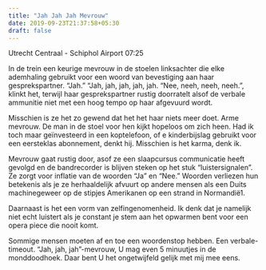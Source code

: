 ```yaml
---
title: "Jah Jah Jah Mevrouw"
date: 2019-09-23T21:37:58+05:30
draft: false
---
```


Utrecht Centraal - Schiphol Airport 07:25

In de trein een keurige mevrouw in de stoelen linksachter die elke ademhaling gebruikt voor een woord van bevestiging aan haar gesprekspartner. “Jah.” “Jah, jah, jah, jah, jah. “Nee, neeh, neeh, neeh.”, klinkt het, terwijl haar gesprekspartner rustig doorratelt alsof de verbale ammunitie niet met een hoog tempo op haar afgevuurd wordt.

Misschien is ze het zo gewend dat het het haar niets meer doet. Arme mevrouw. De man in de stoel voor hen kijkt hopeloos om zich heen. Had ik toch maar geïnvesteerd in een koptelefoon, of e kinderbijslag gebruikt voor een eersteklas abonnement, denkt hij. Misschien is het karma, denk ik.

Mevrouw gaat rustig door, asof ze een slaapcursus communicatie heeft gevolgd en de bandrecorder is blijven steken op het stuk “luistersignalen”. Ze zorgt voor inflatie van de woorden “Ja” en “Nee.” Woorden verliezen hun betekenis als je ze herhaaldelijk afvuurt op andere mensen als een Duits machinegeweer op de stipjes Amerikanen op een strand in Normandië1.

Daarnaast is het een vorm van zelfingenomenheid. Ik denk dat je namelijk niet echt luistert als je constant je stem aan het opwarmen bent voor een opera piece die nooit komt.

Sommige mensen moeten af en toe een woordenstop hebben. Een verbale-timeout. “Jah, jah, jah”-mevrouw, U mag even 5 minuutjes in de monddoodhoek. Daar bent U het ongetwijfeld gelijk met mij mee eens.
